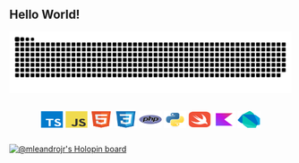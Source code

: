 ## Hello World!

![snake gif](https://github.com/mleandrojr/mleandrojr/blob/output/github-contribution-grid-snake-dark.svg)

##

<div align="center">
  <img align="center" alt="" title="TypeScript" height="30" width="40" src="https://raw.githubusercontent.com/devicons/devicon/master/icons/typescript/typescript-original.svg">
  <img align="center" alt="" title="JavaScript" height="30" width="40" src="https://raw.githubusercontent.com/devicons/devicon/master/icons/javascript/javascript-original.svg">
  <img align="center" alt="" title="HTML 5" height="30" width="40" src="https://raw.githubusercontent.com/devicons/devicon/master/icons/html5/html5-original.svg">
  <img align="center" alt="" title="CSS 3" height="30" width="40" src="https://raw.githubusercontent.com/devicons/devicon/master/icons/css3/css3-original.svg">
  <img align="center" alt="" title="PHP" height="30" width="40" src="https://raw.githubusercontent.com/devicons/devicon/master/icons/php/php-original.svg">
  <img align="center" alt="" title="Python" height="30" width="40" src="https://raw.githubusercontent.com/devicons/devicon/master/icons/python/python-original.svg">
  <img align="center" alt="" title="Swift" height="30" width="40" src="https://raw.githubusercontent.com/devicons/devicon/master/icons/swift/swift-original.svg">
  <img align="center" alt="" title="Kotlin" height="30" width="40" src="https://raw.githubusercontent.com/devicons/devicon/master/icons/kotlin/kotlin-original.svg">
  <img align="center" alt="" title="Dart" height="30" width="40" src="https://raw.githubusercontent.com/devicons/devicon/master/icons/dart/dart-original.svg">
</div>

##

[![@mleandrojr's Holopin board](https://holopin.me/mleandrojr)](https://holopin.io/@mleandrojr)

